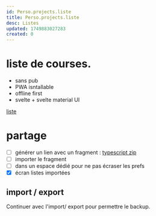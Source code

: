```yaml
---
id: Perso.projects.liste
title: Perso.projects.liste
desc: Listes
updated: 1749883027283
created: 0
---
```

# liste de courses.

* sans pub
* PWA isntallable
* offline first
* svelte + svelte material UI

[liste](https://liste-de-courses.pages.dev/)

# partage

* [ ] générer un lien avec un fragment : [typescript zip](https://gist.github.com/b3b00/54c6c8e7ad49807955e9eab2ec7e601d)
* [ ] importer le fragment
* [ ] dans un espace dédié pour ne pas écraser les prefs
* [x] écran listes importées

## import / export

Continuer avec l'import/ export pour permettre le backup.

